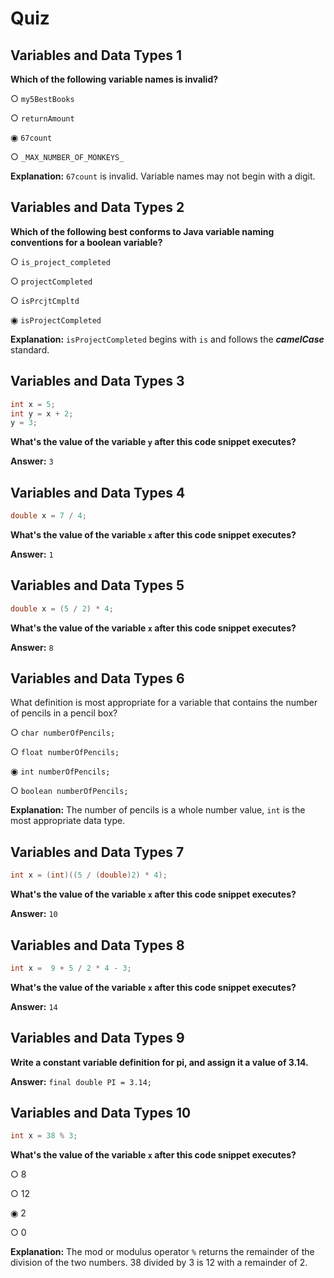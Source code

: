 # Quiz

## **Variables and Data Types 1**

**Which of the following variable names is invalid?**

○ `my5BestBooks`

○ `returnAmount`

◉ `67count`

○ `_MAX_NUMBER_OF_MONKEYS_`

**Explanation:** `67count` is invalid. Variable names may not begin with a digit.


## **Variables and Data Types 2**

**Which of the following best conforms to Java variable naming conventions for a boolean variable?**

○ `is_project_completed`

○ `projectCompleted`

○ `isPrcjtCmpltd`

◉ `isProjectCompleted`

**Explanation:** `isProjectCompleted` begins with `is` and follows the **_camelCase_** standard.


## **Variables and Data Types 3**

```java
int x = 5;
int y = x + 2;
y = 3;
```

**What's the value of the variable `y` after this code snippet executes?**

**Answer:** `3`


## **Variables and Data Types 4**

```java
double x = 7 / 4;
```

**What's the value of the variable `x` after this code snippet executes?**

**Answer:** `1`


## **Variables and Data Types 5**

```java
double x = (5 / 2) * 4;
```

**What's the value of the variable `x` after this code snippet executes?**

**Answer:** `8`


## **Variables and Data Types 6**

What definition is most appropriate for a variable that contains the number of pencils in a pencil box?

○ `char numberOfPencils;`

○ `float numberOfPencils;`

◉ `int numberOfPencils;`

○ `boolean numberOfPencils;`

**Explanation:** The number of pencils is a whole number value, `int` is the most appropriate data type.


## **Variables and Data Types 7**

```java
int x = (int)((5 / (double)2) * 4);
```

**What's the value of the variable `x` after this code snippet executes?**

**Answer:** `10`


## **Variables and Data Types 8**

```java
int x =  9 + 5 / 2 * 4 - 3;
```

**What's the value of the variable `x` after this code snippet executes?**

**Answer:** `14`


## **Variables and Data Types 9**

**Write a constant variable definition for pi, and assign it a value of 3.14.**

**Answer:** `final double PI = 3.14;`


## **Variables and Data Types 10**

```java
int x = 38 % 3;
```

**What's the value of the variable `x` after this code snippet executes?**

○ 8

○ 12

◉ 2

○ 0

**Explanation:** The mod or modulus operator `%` returns the remainder of the division of the two numbers. 38 divided by 3 is 12 with a remainder of 2.
